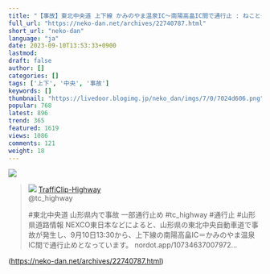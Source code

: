 ```yaml
---
title: "【事故】東北中央道 上下線 かみのやま温泉IC～南陽高畠IC間で通行止 : ねことダンボール"
full_url: "https://neko-dan.net/archives/22740787.html"
short_url: "neko-dan"
language: "ja"
date: 2023-09-10T13:53:33+0900
lastmod: 
draft: false
author: []
categories: []
tags: ['上下', '中央', '事故']
keywords: []
thumbnail: "https://livedoor.blogimg.jp/neko_dan/imgs/7/0/7024d606.png"
popular: 768
latest: 896
trend: 365
featured: 1619
views: 1086
comments: 121
weight: 18
---
```


![](https://livedoor.blogimg.jp/neko_dan/imgs/7/0/7024d606.png)

<blockquote id='twibodyX3h5HtpR7W'> <p> <img src='https://livedoor.blogimg.jp/neko_dan/imgs/4/c/4c11d423.jpg'> <a href='https://twitter.com/tc_highway/status/1700731471034724585' target='_blank'>TraffiClip-Highway </a><br> @tc_highway </p> <p id='twitextX3h5HtpR7W'> #東北中央道 山形県内で事故 一部通行止め #tc_highway #通行止 #山形県道路情報 NEXCO東日本などによると、山形県の東北中央自動車道で事故が発生し、9月10日13:30から、上下線の南陽高畠IC＝かみのやま温泉IC間で通行止めとなっています。 nordot.app/10734637007972… </p> <p> <a href='https://twitter.com/tc_highway/status/1700731471034724585' target='_blank'></a> </p> </blockquote> 

(https://neko-dan.net/archives/22740787.html)

